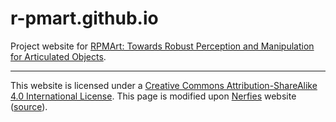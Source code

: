 # r-pmart.github.io

Project website for [RPMArt: Towards Robust Perception and Manipulation for Articulated Objects](https://r-pmart.github.io).

---

This website is licensed under a [Creative Commons Attribution-ShareAlike 4.0 International License](http://creativecommons.org/licenses/by-sa/4.0/). This page is modified upon [Nerfies](https://nerfies.github.io/) website ([source](https://github.com/nerfies/nerfies.github.io)).
